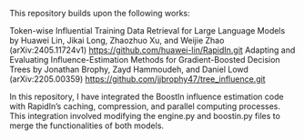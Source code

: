 This repository builds upon the following works:

Token-wise Influential Training Data Retrieval for Large Language Models by Huawei Lin, Jikai Long, Zhaozhuo Xu, and Weijie Zhao (arXiv:2405.11724v1) https://github.com/huawei-lin/RapidIn.git
Adapting and Evaluating Influence-Estimation Methods for Gradient-Boosted Decision Trees by Jonathan Brophy, Zayd Hammoudeh, and Daniel Lowd (arXiv:2205.00359) https://github.com/jjbrophy47/tree_influence.git


In this repository, I have integrated the BoostIn influence estimation code with RapidIn’s caching, compression, and parallel computing processes. This integration involved modifying the engine.py and boostin.py files to merge the functionalities of both models.
